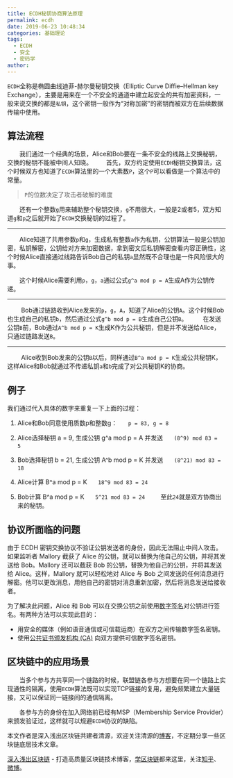 ```yaml
---
title: ECDH秘钥协商算法原理
permalink: ecdh
date: 2019-06-23 10:48:34
categories: 基础理论
tags:
  - ECDH
  - 安全
  - 密码学
author:
---
```



`ECDH`全称是椭圆曲线迪菲-赫尔曼秘钥交换（Elliptic Curve Diffie–Hellman key Exchange），主要是用来在一个不安全的通道中建立起安全的共有加密资料，一般来说交换的都是`私钥`，这个密钥一般作为“对称加密”的密钥而被双方在后续数据传输中使用。

<!--more -->

## 算法流程

  我们通过一个经典的场景，Alice和Bob要在一条不安全的线路上交换秘钥，交换的秘钥不能被中间人知晓。
  首先，双方约定使用`ECDH`秘钥交换算法，这个时候双方也知道了`ECDH`算法里的一个大素数`P`，这个`P`可以看做是一个算法中的常量。

> `P`的位数决定了攻击者破解的难度

  还有一个整数`g`用来辅助整个秘钥交换，`g`不用很大，一般是2或者5，双方知道`g`和`p`之后就开始了`ECDH`交换秘钥的过程了。

------

  Alice知道了共用参数`p`和`g`，生成私有整数`a`作为私钥，公钥算法一般是公钥加密，私钥解密，公钥给对方来加密数据，拿到密文后私钥解密查看内容正确性，这个时候Alice直接通过线路告诉Bob自己的私钥`a`显然既不合理也是一件风险很大的事。

  这个时候Alice需要利用`p`，`g`，`a`通过公式`g^a mod p = A`生成A作为公钥传递。

------

   Bob通过链路收到Alice发来的`p`，`g`，`A`，知道了Alice的公钥`A`。这个时候Bob也生成自己的私钥`b`，然后通过公式`g^b mod p = B`生成自己公钥`B`。
   在发送公钥`B`前，Bob通过`A^b mod p = K`生成K作为公共秘钥，但是并不发送给Alice，只通过链路发送`B`。

------

   Alice收到Bob发来的公钥`B`以后，同样通过`B^a mod p = K`生成公共秘钥K，这样Alice和Bob就通过不传递私钥`a`和`b`完成了对公共秘钥K的协商。

## 例子

我们通过代入具体的数字来重复一下上面的过程：

  1. Alice和Bob同意使用质数p和整数g：
    ```
     p = 83, g = 8
    ```
    
  2. Alice选择秘钥 a = 9, 生成公钥 g^a mod p = A 并发送
    ```
     (8^9) mod 83 = 5
    ```  

  3. Bob选择秘钥 b = 21, 生成公钥 A^b mod p = K 并发送
    ```
     (8^21) mod 83 = 18
    ```
    
  4. Alice计算 B^a mod p = K
    ```
     18^9 mod 83 = 24
    ```
    
  5. Bob计算 B^a mod p = K
    ```
     5^21 mod 83 = 24
    ```
  
至此`24`就是双方协商出来的秘钥。


## 协议所面临的问题


由于 ECDH 密钥交换协议不验证公钥发送者的身份，因此无法阻止中间人攻击。如果监听者 Mallory 截获了 Alice 的公钥，就可以替换为他自己的公钥，并将其发送给 Bob。Mallory 还可以截获 Bob 的公钥，替换为他自己的公钥，并将其发送给 Alice。这样，Mallory 就可以轻松地对 Alice 与 Bob 之间发送的任何消息进行解密。他可以更改消息，用他自己的密钥对消息重新加密，然后将消息发送给接收者。

为了解决此问题，Alice 和 Bob 可以在交换公钥之前使用[数字签名](https://learnblockchain.cn/2019/0717/ca/)对公钥进行签名。有两种方法可以实现此目的：

- 用安全的媒体（例如语音通信或可信载运商）在双方之间传输数字签名密钥。
- 使用[公共证书颁发机构 (CA)](https://learnblockchain.cn/2019/0717/ca/) 向双方提供可信数字签名密钥。

## 区块链中的应用场景

  当多个参与方共享同一个链路的时候，联盟链各参与方想要在同一个链路上实现通性的隔离，使用`ECDH`算法既可以实现TCP链接的复用，避免频繁建立大量链接，又可以保证同一链接间的通信隔离。

  各参与方的身份在加入网络前已经有MSP（Membership Service Provider）来颁发验证过，这样就可以规避`ECDH`协议的缺陷。


本文作者是深入浅出区块链共建者清源，欢迎关注清源的[博客](http://qyuan.top)，不定期分享一些区块链底层技术文章。


[深入浅出区块链](https://learnblockchain.cn/) - 打造高质量区块链技术博客，[学区块链](https://learnblockchain.cn/2018/01/11/guide/)都来这里，关注[知乎](https://www.zhihu.com/people/xiong-li-bing/activities)、[微博](https://weibo.com/517623789)。
